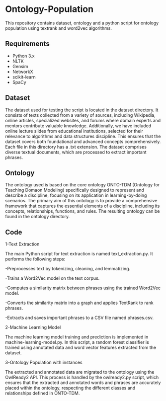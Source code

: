 # Ontology-Population

This repository contains dataset, ontology and a python script for ontology population using textrank and word2vec algorithms.

## Requirements

- Python 3.x
- NLTK
- Gensim
- NetworkX
- scikit-learn
- SpaCy

## Dataset

The dataset used for testing the script is located in the dataset directory. It consists of texts collected from a variety of sources, including Wikipedia, online articles, specialized websites, and forums where domain experts and mentors contribute valuable knowledge. Additionally, we have included online lecture slides from educational institutions, selected for their relevance to algorithms and data structures discipline. This ensures that the dataset covers both foundational and advanced concepts comprehensively. Each file in this directory has a .txt extension. The dataset comprises diverse textual documents, which are processed to extract important phrases.

## Ontology
The ontology used is based on the core ontology ONTO-TDM (Ontology for Teaching Domaon Modeling) specifically designed to represent and describe a discipline, focusing on its
application in learning-by-doing scenarios. The primary aim of this ontology is to provide a comprehensive framework that captures the essential elements of a discipline, including its
concepts, relationships, functions, and rules.
The resulting ontology can be found in the ontology directory.

## Code
1-Text Extraction

The main Python script for text extraction is named text_extraction.py. It performs the following steps:

-Preprocesses text by tokenizing, cleaning, and lemmatizing.

-Trains a Word2Vec model on the text corpus.

-Computes a similarity matrix between phrases using the trained Word2Vec model.

-Converts the similarity matrix into a graph and applies TextRank to rank phrases.

-Extracts and saves important phrases to a CSV file named phrases.csv.

2-Machine Learning Model

The machine learning model training and prediction is implemented in machine-learning-model.py. In this script, a random forest classifier is trained using annotated data and word vector features extracted from the dataset.

3-Ontology Population with instances

The extracted and annotated data are migrated to the ontology using the OwlReady2 API. This process is handled by the owlready2.py script, which ensures that the extracted and annotated words and phrases are accurately placed within the ontology, respecting the different classes and relationships defined in ONTO-TDM.




